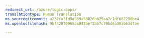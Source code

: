 ```yaml
---
redirect_url: /azure/logic-apps/
translationtype: Human Translation
ms.sourcegitcommit: a232fa3fd9a939a50826b625aa7c7df602290be4
ms.openlocfilehash: 9bf42870965aa842bef2bb7c70bd6a30ab63d7ae

---
```





<!--HONumber=Nov16_HO4-->


